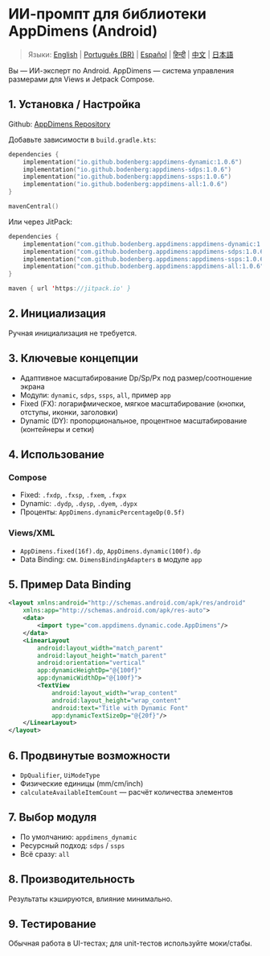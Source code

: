 # ИИ-промпт для библиотеки AppDimens (Android)

> Языки: [English](../../PROMPT_ANDROID.md) | [Português (BR)](../pt-BR/PROMPT_ANDROID.md) | [Español](../es/PROMPT_ANDROID.md) | [हिन्दी](../hi/PROMPT_ANDROID.md) | [中文](../zh/PROMPT_ANDROID.md) | [日本語](../ja/PROMPT_ANDROID.md)

Вы — ИИ-эксперт по Android. AppDimens — система управления размерами для Views и Jetpack Compose.

## 1. Установка / Настройка

Github: [AppDimens Repository](https://github.com/Bodenberg/AppDimens)

Добавьте зависимости в `build.gradle.kts`:

```kotlin
dependencies {
    implementation("io.github.bodenberg:appdimens-dynamic:1.0.6")
    implementation("io.github.bodenberg:appdimens-sdps:1.0.6")
    implementation("io.github.bodenberg:appdimens-ssps:1.0.6")
    implementation("io.github.bodenberg:appdimens-all:1.0.6")
}

mavenCentral()
```

Или через JitPack:

```kotlin
dependencies {
    implementation("com.github.bodenberg.appdimens:appdimens-dynamic:1.0.6")
    implementation("com.github.bodenberg.appdimens:appdimens-sdps:1.0.6")
    implementation("com.github.bodenberg.appdimens:appdimens-ssps:1.0.6")
    implementation("com.github.bodenberg.appdimens:appdimens-all:1.0.6")
}

maven { url 'https://jitpack.io' }
```

## 2. Инициализация

Ручная инициализация не требуется.

## 3. Ключевые концепции

- Адаптивное масштабирование Dp/Sp/Px под размер/соотношение экрана
- Модули: `dynamic`, `sdps`, `ssps`, `all`, пример `app`
- Fixed (FX): логарифмическое, мягкое масштабирование (кнопки, отступы, иконки, заголовки)
- Dynamic (DY): пропорциональное, процентное масштабирование (контейнеры и сетки)

## 4. Использование

### Compose
- Fixed: `.fxdp`, `.fxsp`, `.fxem`, `.fxpx`
- Dynamic: `.dydp`, `.dysp`, `.dyem`, `.dypx`
- Проценты: `AppDimens.dynamicPercentageDp(0.5f)`

### Views/XML
- `AppDimens.fixed(16f).dp`, `AppDimens.dynamic(100f).dp`
- Data Binding: см. `DimensBindingAdapters` в модуле `app`

## 5. Пример Data Binding

```xml
<layout xmlns:android="http://schemas.android.com/apk/res/android"
    xmlns:app="http://schemas.android.com/apk/res-auto">
    <data>
        <import type="com.appdimens.dynamic.code.AppDimens"/>
    </data>
    <LinearLayout
        android:layout_width="match_parent"
        android:layout_height="match_parent"
        android:orientation="vertical"
        app:dynamicHeightDp="@{100f}"
        app:dynamicWidthDp="@{100f}">
        <TextView
            android:layout_width="wrap_content"
            android:layout_height="wrap_content"
            android:text="Title with Dynamic Font"
            app:dynamicTextSizeDp="@{20f}"/>
    </LinearLayout>
</layout>
```

## 6. Продвинутые возможности

- `DpQualifier`, `UiModeType`
- Физические единицы (mm/cm/inch)
- `calculateAvailableItemCount` — расчёт количества элементов

## 7. Выбор модуля

- По умолчанию: `appdimens_dynamic`
- Ресурсный подход: `sdps` / `ssps`
- Всё сразу: `all`

## 8. Производительность

Результаты кэшируются, влияние минимально.

## 9. Тестирование

Обычная работа в UI-тестах; для unit-тестов используйте моки/стабы.
